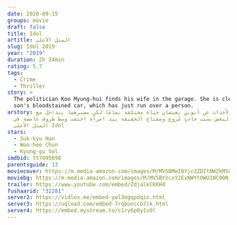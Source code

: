```yaml
---
date: 2020-09-15
groups: movie
draft: false
title: Idol
artitle: المثل الأعلى
slug: Idol 2019
year: "2019"
duration: 2h 24min
rating: 5.7
tags:
  - Crime
  - Thriller
story: >
  The politician Koo Myung-hui finds his wife in the garage. She is cleaning her
  son's bloodstained car, which has just run over a person.
arstory: تدور الأحداث عن أبوين يعيشان حياة مختلفة تمامًا لكن مصيرهما يتداخل مع
  بعضهما البعض بسبب حادثٍ مُروع ومفتاح الحقيقة بيد امرأة اختفت وسط ظروف غامضة في
  المثل الأعلى Idol
stars:
  - Suk-kyu Han
  - Woo-hee Chun
  - Kyung-gu Sol
imdbid: tt7095698
parentsguide: 13
moviecover: https://m.media-amazon.com/images/M/MV5BMmI0Yjc3ZDItNWZkMS00MTkwLThlNjUtNTE5YjY2MDEzODBmXkEyXkFqcGdeQXVyMzk5NjM4MTY@._V1_SY1000_CR0,0,698,1000_AL_.jpg
moviebg: https://m.media-amazon.com/images/M/MV5BYzcxY2ExNWYtOWU1NC00NjIyLTg5Y2UtYTFkNTA2MGRlZjVhXkEyXkFqcGdeQXVyNzI1NzMxNzM@._V1_.jpg
trailer: https://www.youtube.com/embed/ZdjalkCKKH4
fushaarid: "32281"
server2: https://vidlox.me/embed-ywl3egqpdqin.html
server3: https://uqload.com/embed-7rqbunccb7ck.html
server4: https://embed.mystream.to/c1ry6p0y1v9l
---
```

